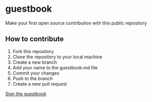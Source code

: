 # guestbook
Make your first open source contribution with this public repository

## How to contribute
1. Fork this repository
2. Clone the repository to your local machine
3. Create a new branch
4. Add your name to the guestbook.md file
5. Commit your changes
6. Push to the branch
7. Create a new pull request

[Sign the guestbook](./guestbook.md)